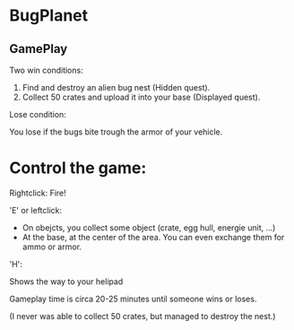 # BugPlanet


## GamePlay

Two win conditions:

1) Find and destroy an alien bug nest (Hidden quest).
2) Collect 50 crates and upload it into your base (Displayed quest).

Lose condition:

You lose if the bugs bite trough the armor of your vehicle.


# Control the game:

Rightclick:
Fire!

'E' or leftclick:

- On obejcts, you collect some object (crate, egg hull, energie unit, ...)
- At the base, at the center of the area. You can even exchange them for ammo or armor.

'H':

Shows the way to your helipad


Gameplay time is circa 20-25 minutes until someone wins or loses. 

(I never was able to collect 50 crates, but managed to destroy the nest.)